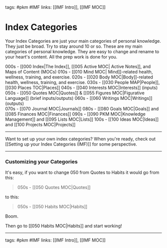 
tags: #pkm #IMF
links: [[IMF Intro]], [[IMF MOC]]

# Index Categories
Your Index Categories are just your main categories of personal knowledge. They just be broad. Try to stay around 10 or so. These are my main categories of personal knowledge. They are easy to change and rename to your heart's content. All the prep work is done for you. 

000s - [[000 Index|The Index]], [[005 Active MOC| Active Notes]], and Maps of Content (MOCs)
010s - [[010 Mind MOC| Mind]]-related health, wellness, training, and exercise.
020s - [[020 Body MOC|Body]]-related health, wellness, training, and exercise.
030s - [[030 People MAP|People]], [[030 Places TOC|Places]]
040s - [[040 Interests MOC|Interests]] (inputs)
050s - [[050 Quotes MOC|Quotes]] & [[055 Figures MOC|Figurative Language]] (brief inputs/outputs)
060s - [[060 Writings MOC|Writings]] (outputs)     
070s -  [[070 Journal MOC|Journals]]
080s - [[080 Goals MOC|Goals]] and [[085 Finances MOC|Finances]]
090s - [[090 PKM MOC|Knowledge Management]] and [[095 Lists MOC|Lists]]
100s - [[100 Ideas MOC|Ideas]] and [[100 Projects MOC|Projects]]

---
Want to set up your own index categories? When you're ready, check out [[Setting up your Index Categories (IMF)]] for some perspective.

___
### Customizing your Categories
It's easy, if you want to change 050 from Quotes to Habits it would go from this:

> 050s - [[050 Quotes MOC|Quotes]]

to this:

> 050s - [[050 Habits MOC|Habits]]

Boom.

Then go to  [[050 Habits MOC|Habits]] and start working!

---
tags: #pkm #IMF
links: [[IMF Intro]], [[IMF MOC]]
